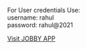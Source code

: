  For User credentials Use:
 <br/>
 username: rahul
 <br/>
 password: rahul@2021
 
 
 
 <a href="https://praveen55555.ccbp.tech">Visit JOBBY APP</a>
